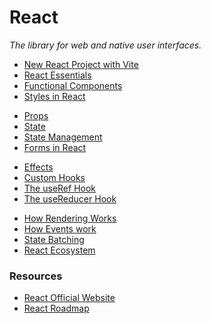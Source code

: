 # React

_The library for web and native user interfaces._

<div></div>

- [New React Project with Vite](./new-react-project.md)
- [React Essentials](./react-essentials.md)
- [Functional Components](./functional-components.md)
- [Styles in React](./styles-in-react.md)

<div></div>

- [Props](./props.md)
- [State](./state.md)
- [State Management](./state-management.md)
- [Forms in React](./react-forms.md)

<div></div>

- [Effects](./effects.md)
- [Custom Hooks](./custom-hooks.md)
- [The useRef Hook](./useref.md)
- [The useReducer Hook](./usereducer.md)

<div></div>

- [How Rendering Works](./how-rendering-works.md)
- [How Events work](./how-events-work.md)
- [State Batching](./state-batching.md)
- [React Ecosystem](./react-ecosystem.md)

<div></div>

### Resources

- [React Official Website](https://react.dev/)
- [React Roadmap](https://roadmap.sh/react)
